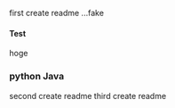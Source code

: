 first create readme ...fake
#### Test
hoge
### python Java

second create readme
third create readme